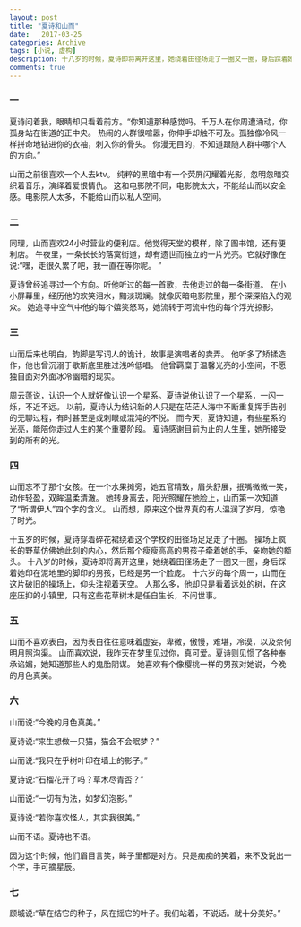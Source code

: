 ```yaml
---
layout: post
title: "夏诗和山而"
date:   2017-03-25
categories: Archive
tags: [小说, 虚构]
description: 十八岁的时候，夏诗即将离开这里，她绕着田径场走了一圈又一圈，身后踩着她印在泥地里的脚印的男孩，已经是另一个脸庞。十六岁的每个周一，山而在这片破旧的操场上，仰头注视着天空。
comments: true
---
```




### 一

夏诗问着我，眼睛却只看着前方。“你知道那种感觉吗。千万人在你周遭涌动，你孤身站在街道的正中央。
        热闹的人群很喧嚣，你伸手却触不可及。孤独像冷风一样拼命地钻进你的衣袖，刺入你的骨头。
        你漫无目的，不知道跟随人群中哪个人的方向。”

山而之前很喜欢一个人去ktv。
        纯粹的黑暗中有一个荧屏闪耀着光影，忽明忽暗交织着音乐，演绎着爱恨情仇。
        这和电影院不同，电影院太大，不能给山而以安全感。电影院人太多，不能给山而以私人空间。

### 二

同理，山而喜欢24小时营业的便利店。他觉得天堂的模样，除了图书馆，还有便利店。
        午夜里，一条长长的落寞街道，却有遗世而独立的一片光亮。它就好像在说:“嘿，走很久累了吧，我一直在等你呢。  ”

夏诗曾经追寻过一个方向。听他听过的每一首歌，去他走过的每一条街道。
        在小小屏幕里，经历他的欢笑泪水，黯淡斑斓。就像灰暗电影院里，那个深深陷入的观众。
        她追寻中空气中他的每个嬉笑怒骂，她流转于河流中他的每个浮光掠影。

### 三

山而后来也明白，韵脚是写词人的诡计，故事是演唱者的卖弄。
        他听多了矫揉造作，他也曾沉溺于歇斯底里胜过浅吟低唱。
        他曾羁糜于温馨光亮的小空间，不愿独自面对外面冰冷幽暗的现实。

周云蓬说，认识一个人就好像认识一个星系。夏诗说他认识了一个星系，一闪一烁，不近不远。
        以前，夏诗认为结识新的人只是在茫茫人海中不断重复挥手告别的无聊过程，有时甚至是或刺眼或混沌的不悦。
        而今天，夏诗知道，有些星系的光亮，能陪你走过人生的某个重要阶段。 
        夏诗感谢目前为止的人生里，她所接受到的所有的光。

### 四

山而忘不了那个女孩。在一个水果摊旁，她五官精致，眉头舒展，抿嘴微微一笑，动作轻盈，双眸温柔清澈。
        她转身离去，阳光照耀在她脸上，山而第一次知道了“所谓伊人”四个字的含义。
        山而想，原来这个世界真的有人温润了岁月，惊艳了时光。

 十五岁的时候，夏诗穿着碎花裙绕着这个学校的田径场足足走了十圈。
        操场上疯长的野草仿佛她此刻的内心，然后那个瘦瘦高高的男孩子牵着她的手，亲吻她的额头。
        十八岁的时候，夏诗即将离开这里，她绕着田径场走了一圈又一圈，身后踩着她印在泥地里的脚印的男孩，已经是另一个脸庞。
        十六岁的每个周一，山而在这片破旧的操场上，仰头注视着天空。
        人那么多，他却只是看着远处的树，在这座压抑的小镇里，只有这些花草树木是任自生长，不问世事。

### 五

山而不喜欢表白，因为表白往往意味着虚妄，卑微，傲慢，难堪，冷漠，以及奈何明月照沟渠。
        山而喜欢说，我昨天在梦里见过你，真可爱。夏诗则见惯了各种奉承谄媚，她知道那些人的鬼胎阴谋。
        她喜欢有个像樱桃一样的男孩对她说，今晚的月色真美。

### 六

山而说:“今晚的月色真美。”

夏诗说:“来生想做一只猫，猫会不会眠梦？”

山而说:“我只在乎树叶印在墙上的影子。”

夏诗说:“石榴花开了吗？草木尽青否？”

山而说:“一切有为法，如梦幻泡影。”

夏诗说:“若你喜欢怪人，其实我很美。”

山而不语。夏诗也不语。

因为这个时候，他们眉目言笑，眸子里都是对方。只是痴痴的笑着，来不及说出一个字，手可摘星辰。

### 七

顾城说:“草在结它的种子，风在摇它的叶子。我们站着，不说话。就十分美好。”
        
